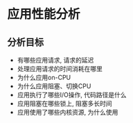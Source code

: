 # 应用性能分析

## 分析目标

- 有哪些应用请求, 请求的延迟
- 处理应用请求的时间消耗在哪里
- 为什么应用on-CPU
- 为什么应用阻塞、切换CPU
- 应用执行了哪些I/O操作, 代码路径是什么
- 应用阻塞在哪些锁上, 阻塞多长时间
- 应用使用了哪些内核资源, 为什么使用
